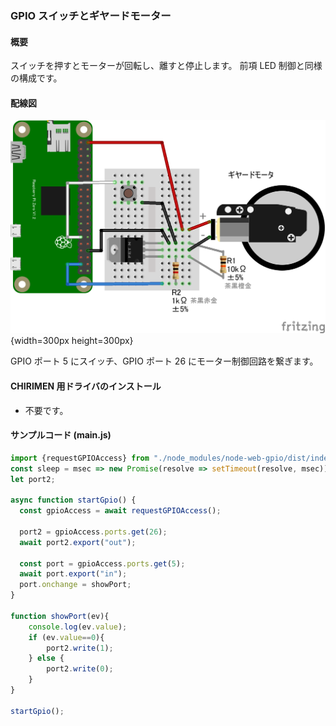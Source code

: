 ### GPIO スイッチとギヤードモーター

#### 概要

スイッチを押すとモーターが回転し、離すと停止します。
前項 LED 制御と同様の構成です。

#### 配線図

![配線図](./PiZero_gpio-inoutMotor.png "schematic"){width=300px height=300px}

GPIO ポート 5 にスイッチ、GPIO ポート 26 にモーター制御回路を繋ぎます。

#### CHIRIMEN 用ドライバのインストール

- 不要です。

#### サンプルコード (main.js)

```javascript
import {requestGPIOAccess} from "./node_modules/node-web-gpio/dist/index.js";
const sleep = msec => new Promise(resolve => setTimeout(resolve, msec));
let port2;

async function startGpio() {
  const gpioAccess = await requestGPIOAccess();
  
  port2 = gpioAccess.ports.get(26);
  await port2.export("out");

  const port = gpioAccess.ports.get(5);
  await port.export("in");
  port.onchange = showPort;
}

function showPort(ev){
	console.log(ev.value);
    if (ev.value==0){
        port2.write(1);
    } else {
        port2.write(0);
    }
}

startGpio();
```
